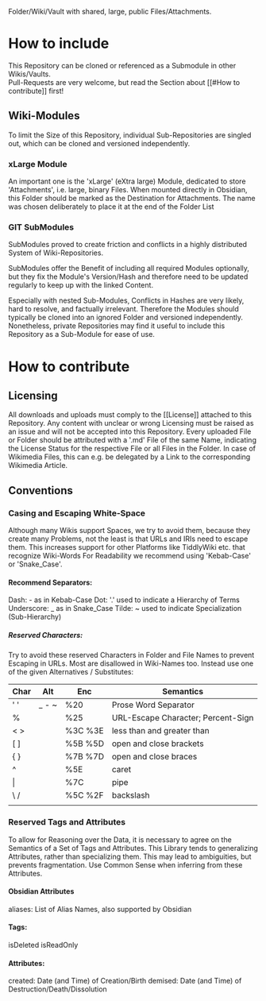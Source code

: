 Folder/Wiki/Vault with shared, large, public Files/Attachments. 

# How to include 
This Repository can be cloned or referenced as a Submodule in other Wikis/Vaults.  
Pull-Requests are very welcome, but read the Section about [[#How to contribute]] first! 

## Wiki-Modules 
To limit the Size of this Repository, individual Sub-Repositories are singled out, which can be cloned and versioned independently. 

### xLarge Module
An important one is the 'xLarge' (eXtra large) Module, dedicated to store 'Attachments', i.e. large, binary Files.  When mounted directly in Obsidian, this Folder should be marked as the Destination for Attachments.
The name was chosen deliberately to place it at the end of the Folder List

### GIT SubModules 
SubModules proved to create friction and conflicts in a highly distributed System of Wiki-Repositories. 

SubModules offer the Benefit of including all required Modules optionally, 
but they fix the Module's Version/Hash and therefore need to be updated regularly to keep up with the linked Content. 

Especially with nested Sub-Modules, Conflicts in Hashes are very likely, hard to resolve, and factually irrelevant. 
Therefore the Modules should typically be cloned into an ignored Folder and versioned independently. 
Nonetheless, private Repositories may find it useful to include this Repository as a Sub-Module for ease of use. 


# How to contribute

## Licensing
All downloads and uploads must comply to the [[License]] attached to this Repository.
Any content with unclear or wrong Licensing must be raised as an issue
and will not be accepted into this Repository. 
Every uploaded File or Folder should be attributed with a '.md' File of the same Name,
indicating the License Status for the respective File or all Files in the Folder.
In case of Wikimedia Files, this can e.g. be 
delegated by a Link to the corresponding Wikimedia Article. 

## Conventions

### Casing and Escaping White-Space
Although many Wikis support Spaces, we try to avoid them, because they create many Problems, not the least is that URLs and IRIs need to escape them. 
This increases support for other Platforms like TiddlyWiki etc. that recognize Wiki-Words 
For Readability we recommend using 'Kebab-Case' or 'Snake_Case'. 

#### Recommend Separators:
Dash: - as in Kebab-Case
Dot: '.' used to indicate a Hierarchy of Terms 
Underscore: _ as in Snake_Case 
Tilde: ~ used to indicate Specialization (Sub-Hierarchy)

##### Reserved Characters: 
Try to avoid these reserved Characters in Folder and File Names to prevent Escaping in URLs. Most are disallowed in Wiki-Names too. 
Instead use one of the given Alternatives / Substitutes: 

| Char | Alt   | Enc       | Semantics                          |
| ---- | ----- | --------- | ---------------------------------- |
| ' '  | _ - ~ | %20       | Prose Word Separator               |
| %    |       | %25       | URL-Escape Character; Percent-Sign |
| < >  |       | %3C %3E   | less than and greater than         |
| [ ]  |       | %5B %5D   | open and close brackets            |
| { }  |       | %7B %7D   | open and close braces              |
| ^    |       | %5E       | caret                              |
| \|   |       | %7C       | pipe                               |
| \\ / |       | %5C   %2F | backslash                          |
|      |       |           |                                    |


### Reserved Tags and Attributes 
To allow for Reasoning over the Data, it is necessary to agree on the Semantics of a Set of Tags and Attributes. 
This Library tends to generalizing Attributes, rather than specializing them. 
This may lead to ambiguities, but prevents fragmentation. 
Use Common Sense when inferring from these Attributes. 

#### Obsidian Attributes
aliases: List of Alias Names, also supported by Obsidian 

#### Tags:
isDeleted
isReadOnly


#### Attributes: 
created: Date (and Time) of Creation/Birth 
demised: Date (and Time) of Destruction/Death/Dissolution 





